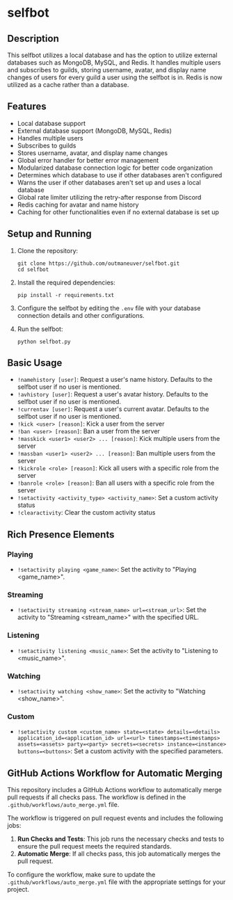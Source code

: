 # selfbot

## Description

This selfbot utilizes a local database and has the option to utilize external databases such as MongoDB, MySQL, and Redis. It handles multiple users and subscribes to guilds, storing username, avatar, and display name changes of users for every guild a user using the selfbot is in. Redis is now utilized as a cache rather than a database.

## Features

- Local database support
- External database support (MongoDB, MySQL, Redis)
- Handles multiple users
- Subscribes to guilds
- Stores username, avatar, and display name changes
- Global error handler for better error management
- Modularized database connection logic for better code organization
- Determines which database to use if other databases aren't configured
- Warns the user if other databases aren't set up and uses a local database
- Global rate limiter utilizing the retry-after response from Discord
- Redis caching for avatar and name history
- Caching for other functionalities even if no external database is set up

## Setup and Running

1. Clone the repository:
   ```
   git clone https://github.com/outmaneuver/selfbot.git
   cd selfbot
   ```

2. Install the required dependencies:
   ```
   pip install -r requirements.txt
   ```

3. Configure the selfbot by editing the `.env` file with your database connection details and other configurations.

4. Run the selfbot:
   ```
   python selfbot.py
   ```

## Basic Usage

- `!namehistory [user]`: Request a user's name history. Defaults to the selfbot user if no user is mentioned.
- `!avhistory [user]`: Request a user's avatar history. Defaults to the selfbot user if no user is mentioned.
- `!currentav [user]`: Request a user's current avatar. Defaults to the selfbot user if no user is mentioned.
- `!kick <user> [reason]`: Kick a user from the server
- `!ban <user> [reason]`: Ban a user from the server
- `!masskick <user1> <user2> ... [reason]`: Kick multiple users from the server
- `!massban <user1> <user2> ... [reason]`: Ban multiple users from the server
- `!kickrole <role> [reason]`: Kick all users with a specific role from the server
- `!banrole <role> [reason]`: Ban all users with a specific role from the server
- `!setactivity <activity_type> <activity_name>`: Set a custom activity status
- `!clearactivity`: Clear the custom activity status

## Rich Presence Elements

### Playing

- `!setactivity playing <game_name>`: Set the activity to "Playing <game_name>".

### Streaming

- `!setactivity streaming <stream_name> url=<stream_url>`: Set the activity to "Streaming <stream_name>" with the specified URL.

### Listening

- `!setactivity listening <music_name>`: Set the activity to "Listening to <music_name>".

### Watching

- `!setactivity watching <show_name>`: Set the activity to "Watching <show_name>".

### Custom

- `!setactivity custom <custom_name> state=<state> details=<details> application_id=<application_id> url=<url> timestamps=<timestamps> assets=<assets> party=<party> secrets=<secrets> instance=<instance> buttons=<buttons>`: Set a custom activity with the specified parameters.

## GitHub Actions Workflow for Automatic Merging

This repository includes a GitHub Actions workflow to automatically merge pull requests if all checks pass. The workflow is defined in the `.github/workflows/auto_merge.yml` file.

The workflow is triggered on pull request events and includes the following jobs:

1. **Run Checks and Tests**: This job runs the necessary checks and tests to ensure the pull request meets the required standards.
2. **Automatic Merge**: If all checks pass, this job automatically merges the pull request.

To configure the workflow, make sure to update the `.github/workflows/auto_merge.yml` file with the appropriate settings for your project.
